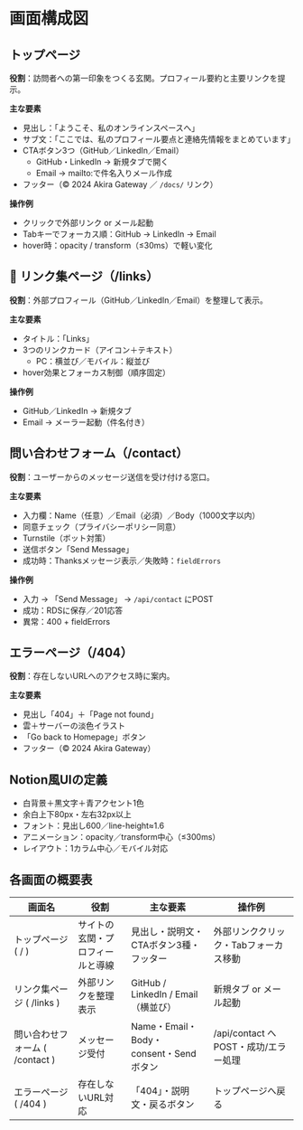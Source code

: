 # 画面構成図

## トップページ
**役割**：訪問者への第一印象をつくる玄関。プロフィール要約と主要リンクを提示。

**主な要素**
- 見出し：「ようこそ、私のオンラインスペースへ」
- サブ文：「ここでは、私のプロフィール要点と連絡先情報をまとめています」
- CTAボタン3つ（GitHub／LinkedIn／Email）
  - GitHub・LinkedIn → 新規タブで開く  
  - Email → mailto:で件名入りメール作成
- フッター（© 2024 Akira Gateway ／ `/docs/` リンク）

**操作例**
- クリックで外部リンク or メール起動  
- Tabキーでフォーカス順：GitHub → LinkedIn → Email  
- hover時：opacity / transform（≤30ms）で軽い変化  


## 🔗 リンク集ページ（/links）
**役割**：外部プロフィール（GitHub／LinkedIn／Email）を整理して表示。

**主な要素**
- タイトル：「Links」  
- 3つのリンクカード（アイコン＋テキスト）  
  - PC：横並び／モバイル：縦並び  
- hover効果とフォーカス制御（順序固定）

**操作例**
- GitHub／LinkedIn → 新規タブ  
- Email → メーラー起動（件名付き）



##  問い合わせフォーム（/contact）
**役割**：ユーザーからのメッセージ送信を受け付ける窓口。

**主な要素**
- 入力欄：Name（任意）／Email（必須）／Body（1000文字以内）  
- 同意チェック（プライバシーポリシー同意）  
- Turnstile（ボット対策）  
- 送信ボタン「Send Message」  
- 成功時：Thanksメッセージ表示／失敗時：`fieldErrors`  

**操作例**
- 入力 → 「Send Message」 → `/api/contact` にPOST  
- 成功：RDSに保存／201応答  
- 異常：400 + fieldErrors  


##  エラーページ（/404）
**役割**：存在しないURLへのアクセス時に案内。

**主な要素**
- 見出し「404」＋「Page not found」  
- 雲＋サーバーの淡色イラスト  
- 「Go back to Homepage」ボタン  
- フッター（© 2024 Akira Gateway）



##  Notion風UIの定義
- 白背景＋黒文字＋青アクセント1色  
- 余白上下80px・左右32px以上  
- フォント：見出し600／line-height≈1.6  
- アニメーション：opacity／transform中心（≤300ms）  
- レイアウト：1カラム中心／モバイル対応  


## 各画面の概要表

|画面名|役割|主な要素|操作例|
|---|---|---|---|
|トップページ ( / )|サイトの玄関・プロフィールと導線|見出し・説明文・CTAボタン3種・フッター|外部リンククリック・Tabフォーカス移動|
|リンク集ページ ( /links )|外部リンクを整理表示|GitHub / LinkedIn / Email（横並び）|新規タブ or メール起動|
|問い合わせフォーム ( /contact )|メッセージ受付|Name・Email・Body・consent・Sendボタン|/api/contact へPOST・成功/エラー処理|
|エラーページ ( /404 )|存在しないURL対応|「404」・説明文・戻るボタン|トップページへ戻る|

